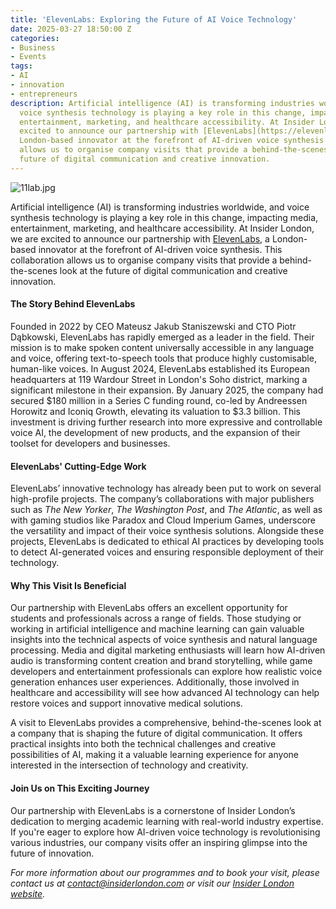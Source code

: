 ```yaml
---
title: 'ElevenLabs: Exploring the Future of AI Voice Technology'
date: 2025-03-27 18:50:00 Z
categories:
- Business
- Events
tags:
- AI
- innovation
- entrepreneurs
description: Artificial intelligence (AI) is transforming industries worldwide, and
  voice synthesis technology is playing a key role in this change, impacting media,
  entertainment, marketing, and healthcare accessibility. At Insider London, we are
  excited to announce our partnership with [ElevenLabs](https://elevenlabs.io/), a
  London-based innovator at the forefront of AI-driven voice synthesis. This collaboration
  allows us to organise company visits that provide a behind-the-scenes look at the
  future of digital communication and creative innovation.
---
```


![11lab.jpg](/uploads/11lab.jpg)

Artificial intelligence (AI) is transforming industries worldwide, and voice synthesis technology is playing a key role in this change, impacting media, entertainment, marketing, and healthcare accessibility. At Insider London, we are excited to announce our partnership with [ElevenLabs](https://elevenlabs.io/), a London-based innovator at the forefront of AI-driven voice synthesis. This collaboration allows us to organise company visits that provide a behind-the-scenes look at the future of digital communication and creative innovation.

#### The Story Behind ElevenLabs

Founded in 2022 by CEO Mateusz Jakub Staniszewski and CTO Piotr Dąbkowski, ElevenLabs has rapidly emerged as a leader in the field. Their mission is to make spoken content universally accessible in any language and voice, offering text-to-speech tools that produce highly customisable, human-like voices. In August 2024, ElevenLabs established its European headquarters at 119 Wardour Street in London's Soho district, marking a significant milestone in their expansion. By January 2025, the company had secured $180 million in a Series C funding round, co-led by Andreessen Horowitz and Iconiq Growth, elevating its valuation to $3.3 billion. This investment is driving further research into more expressive and controllable voice AI, the development of new products, and the expansion of their toolset for developers and businesses.

#### ElevenLabs' Cutting-Edge Work

ElevenLabs’ innovative technology has already been put to work on several high-profile projects. The company’s collaborations with major publishers such as *The New Yorker*, *The Washington Post*, and *The Atlantic*, as well as with gaming studios like Paradox and Cloud Imperium Games, underscore the versatility and impact of their voice synthesis solutions. Alongside these projects, ElevenLabs is dedicated to ethical AI practices by developing tools to detect AI-generated voices and ensuring responsible deployment of their technology.

#### Why This Visit Is Beneficial

Our partnership with ElevenLabs offers an excellent opportunity for students and professionals across a range of fields. Those studying or working in artificial intelligence and machine learning can gain valuable insights into the technical aspects of voice synthesis and natural language processing. Media and digital marketing enthusiasts will learn how AI-driven audio is transforming content creation and brand storytelling, while game developers and entertainment professionals can explore how realistic voice generation enhances user experiences. Additionally, those involved in healthcare and accessibility will see how advanced AI technology can help restore voices and support innovative medical solutions.

A visit to ElevenLabs provides a comprehensive, behind-the-scenes look at a company that is shaping the future of digital communication. It offers practical insights into both the technical challenges and creative possibilities of AI, making it a valuable learning experience for anyone interested in the intersection of technology and creativity.

#### Join Us on This Exciting Journey

Our partnership with ElevenLabs is a cornerstone of Insider London’s dedication to merging academic learning with real-world industry expertise. If you're eager to explore how AI-driven voice technology is revolutionising various industries, our company visits offer an inspiring glimpse into the future of innovation.

*For more information about our programmes and to book your visit, please contact us at [contact@insiderlondon.com](mailto:contact@insiderlondon.com) or visit our [Insider London website](https://www.insiderlondon.com/).*
